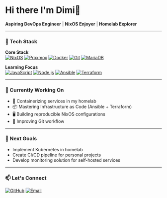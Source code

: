 # Hi there I'm Dimi👋  
**Aspiring DevOps Engineer** | **NixOS Enjoyer** | **Homelab Explorer**

---

### 🧰 Tech Stack

**Core Stack**  
[![NixOS](https://img.shields.io/badge/NixOS-5277C3?style=for-the-badge&logo=nixos&logoColor=white)](https://nixos.org/)
[![Proxmox](https://img.shields.io/badge/Proxmox-E57000?style=for-the-badge&logo=proxmox&logoColor=white)](https://www.proxmox.com/)
[![Docker](https://img.shields.io/badge/Docker-2CA5E0?style=for-the-badge&logo=docker&logoColor=white)](https://www.docker.com/)
[![Git](https://img.shields.io/badge/Git-F05032?style=for-the-badge&logo=git&logoColor=white)](https://git-scm.com/)
[![MariaDB](https://img.shields.io/badge/MariaDB-003545?style=for-the-badge&logo=mariadb&logoColor=white)](https://mariadb.org/)


**Learning Focus**  
[![JavaScript](https://img.shields.io/badge/JavaScript-F7DF1E?style=for-the-badge&logo=javascript&logoColor=black)](https://developer.mozilla.org/en-US/docs/Web/JavaScript)
[![Node.js](https://img.shields.io/badge/Node.js-339933?style=for-the-badge&logo=nodedotjs&logoColor=white)](https://nodejs.org/)
[![Ansible](https://img.shields.io/badge/Ansible-EE0000?style=for-the-badge&logo=ansible&logoColor=white)](https://www.ansible.com/)
[![Terraform](https://img.shields.io/badge/Terraform-623CE4?style=for-the-badge&logo=terraform&logoColor=white)](https://www.terraform.io/)

---

### 🔭 Currently Working On
- 🐳 Containerizing services in my homelab
- 📦 Mastering Infrastructure as Code (Ansible + Terraform)
- 🖥️ Building reproducible NixOS configurations
- 🔄 Improving Git workflow

---

### 📍 Next Goals
- Implement Kubernetes in homelab
- Create CI/CD pipeline for personal projects
- Develop monitoring solution for self-hosted services

---

### 📫 Let's Connect
[![GitHub](https://img.shields.io/badge/GitHub-181717?style=for-the-badge&logo=github)](https://github.com/DimitriosNicolay)
[![Email](https://img.shields.io/badge/Email-hey@dnicolay.de-D14836?style=for-the-badge&logo=gmail&logoColor=white)](mailto:hey@dnicolay.de)
